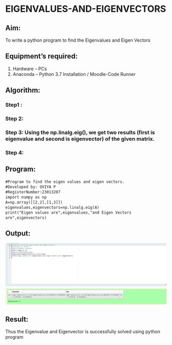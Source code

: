 # EIGENVALUES-AND-EIGENVECTORS
## Aim:
To write a python program to find the Eigenvalues and Eigen Vectors
## Equipment’s required:
1. 	Hardware – PCs
2. 	Anaconda – Python 3.7 Installation / Moodle-Code Runner
## Algorithm:
### Step1 : 
### Step 2: 
### Step 3: Using the np.linalg.eig(),  we get two results (first is eigenvalue and second is eigenvector) of the given matrix.
### Step 4: 

## Program:
```
#Program to find the eigen values and eigen vectors.
#Developed by: OVIYA P
#RegisterNumber:23013207
import numpy as np
A=np.array([[2,2],[1,3]])
eigenvalues,eigenvectors=np.linalg.eig(A)
print("Eigen values are",eigenvalues,"and Eigen Vectors are",eigenvectors)
```

## Output:
![output](/output.png.png)
## Result:
Thus the Eigenvalue and Eigenvector is successfully solved using python program
